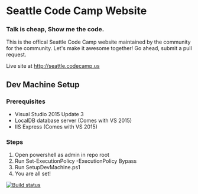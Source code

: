 # Seattle Code Camp Website
### Talk is cheap, Show me the code. 
This is the offical Seattle Code Camp website maintained by the community for the community. Let's make it awesome together!
Go ahead, submit a pull request.

Live site at http://seattle.codecamp.us
## Dev Machine Setup
### Prerequisites
* Visual Studio 2015 Update 3
* LocalDB database server (Comes with VS 2015)
* IIS Express (Comes with VS 2015)

### Steps
1. Open powershell as admin in repo root
2. Run Set-ExecutionPolicy -ExecutionPolicy Bypass
3. Run SetupDevMachine.ps1
4. You are all set!


[![Build status](https://ci.appveyor.com/api/projects/status/g0ffenjhd7denito?svg=true)](https://ci.appveyor.com/project/cfranciscodev/codecampwebsite)

